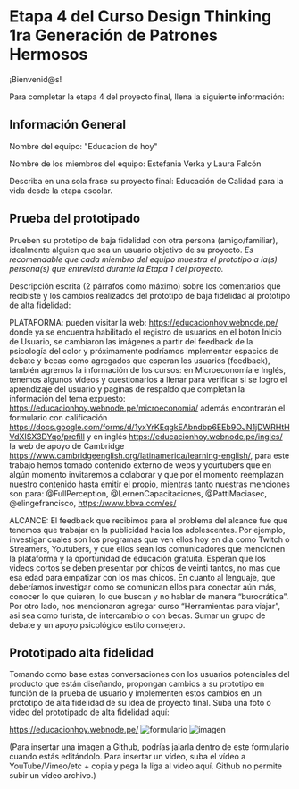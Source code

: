 # Etapa 4 del Curso Design Thinking 1ra Generación de Patrones Hermosos

¡Bienvenid@s!

Para completar la etapa 4 del proyecto final, llena la siguiente información:

## Información General

Nombre del equipo: "Educacion de hoy"

Nombre de los miembros del equipo: Estefania Verka y Laura Falcón

Describa en una sola frase su proyecto final: Educación de Calidad para la vida desde la etapa escolar.

## Prueba del prototipado

Prueben su prototipo de baja fidelidad con otra persona (amigo/familiar), idealmente alguien que sea un usuario objetivo de su proyecto. 
_Es recomendable que cada miembro del equipo muestra el prototipo a la(s) persona(s) que entrevistó durante la Etapa 1 del proyecto._

Descripción escrita (2 párrafos como máximo) sobre los comentarios que recibiste y los cambios realizados del prototipo de baja fidelidad al prototipo de alta fidelidad:

PLATAFORMA: pueden visitar la web: https://educacionhoy.webnode.pe/ donde ya se encuentra habilitado el registro de usuarios en el botón Inicio de Usuario, se cambiaron las imágenes a partir del feedback de la psicología del color y próximamente podríamos implementar espacios de debate y becas como agregados que esperan los usuarios (feedback), también agremos la información de los cursos: en Microeconomía e Inglés, tenemos algunos vídeos y cuestionarios a llenar para verificar si se logro el aprendizaje del usuario y paginas de respaldo que completan la información del tema expuesto: https://educacionhoy.webnode.pe/microeconomia/ además encontrarán el formulario con calificación https://docs.google.com/forms/d/1yxYrKEqgkEAbndbp6EEb9OJN1jDWRHtHVdXISX3DYqo/prefill y en inglés https://educacionhoy.webnode.pe/ingles/ la web de apoyo de Cambridge https://www.cambridgeenglish.org/latinamerica/learning-english/, para este trabajo hemos tomado contenido externo de webs y yourtubers que en algún momento invitaremos a colaborar y que por el momento reemplazan nuestro contenido hasta emitir el propio, mientras tanto nuestras menciones son para: @FullPerception, @LernenCapacitaciones, @PattiMaciasec, @elingefrancisco, https://www.bbva.com/es/

ALCANCE: El feedback que recibimos para el problema del alcance fue que tenemos que trabajar en la publicidad hacia los adolescentes. Por ejemplo, investigar cuales son los programas que ven ellos hoy en dia como Twitch o Streamers, Youtubers, y que ellos sean los comunicadores que mencionen la plataforma y la oportunidad de educación gratuita. Esperan que los videos cortos se deben presentar por chicos de veinti tantos, no mas que esa edad para empatizar con los mas chicos. En cuanto al lenguaje, que deberíamos investigar como se comunican ellos para conectar aún más, conocer lo que quieren, lo que buscan y no hablar de manera “burocrática”. Por otro lado, nos mencionaron agregar curso “Herramientas para viajar”, asi sea como turista, de intercambio o con becas. Sumar un grupo de debate y un apoyo psicológico estilo consejero.

## Prototipado alta fidelidad

Tomando como base estas conversaciones con los usuarios potenciales del producto que están diseñando, propongan cambios a su prototipo en función de la prueba de usuario y implementen estos cambios en un prototipo de alta fidelidad de su idea de proyecto final. Suba una foto o video del prototipado de alta fidelidad aquí:

https://educacionhoy.webnode.pe/
![formulario](https://user-images.githubusercontent.com/100961025/232354305-cebd97d3-ef92-47e0-a9fc-d7b395de6af8.JPG)
![imagen](https://user-images.githubusercontent.com/100961025/232354311-47da53d4-c706-4d8e-b8f5-674669dbbcc2.JPG)



(Para insertar una imagen a Github, podrías jalarla dentro de este formulario cuando estás editándolo. Para insertar un vídeo, suba el vídeo a YouTube/Vimeo/etc + copia y pega la liga al vídeo aquí. Github no permite subir un vídeo archivo.)

